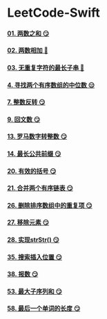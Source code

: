 # LeetCode-Swift

#### [01. 两数之和 😏](https://github.com/alflix/leetcode-swift/tree/master/01-twoSum)

#### [02. 两数相加 🤔](https://github.com/alflix/leetcode-swift/tree/master/02-addTwoNumbers)

#### [03. 无重复字符的最长子串 🤔](https://github.com/alflix/leetcode-swift/tree/master/03-lengthOfLongestSubstring)

#### [4. 寻找两个有序数组的中位数 😑](https://github.com/alflix/leetcode-swift/tree/master/04-findMedianSortedArrays)

#### [7. 整数反转 😏](https://github.com/alflix/leetcode-swift/tree/master/07-reverseInterger)

#### [9. 回文数 😏](https://github.com/alflix/leetcode-swift/tree/master/09-isPalindrome)

#### [13. 罗马数字转整数 😏](https://github.com/alflix/leetcode-swift/tree/master/13-romanToInt)

#### [14. 最长公共前缀 😏](https://github.com/alflix/leetcode-swift/tree/master/14-longestCommonPrefix)

#### [20. 有效的括号 😏](https://github.com/alflix/leetcode-swift/tree/master/20-validParentheses)

#### [21. 合并两个有序链表 😏](https://github.com/alflix/leetcode-swift/tree/master/21-mergeTwoLists)

#### [26. 删除排序数组中的重复项 😏](https://github.com/alflix/leetcode-swift/tree/master/26-removeDuplicates)

#### [27. 移除元素 😏](https://github.com/alflix/leetcode-swift/tree/master/27-removeElement)

#### [28. 实现strStr() 😏](https://github.com/alflix/leetcode-swift/tree/master/28-strStr)

#### [35. 搜索插入位置 😏](https://github.com/alflix/leetcode-swift/tree/master/35-searchInsert)

#### [38. 报数 😏](https://github.com/alflix/leetcode-swift/tree/master/38-countAndSay)

#### [53. 最大子序列和 😏](https://github.com/alflix/leetcode-swift/tree/master/53-maxSubArray)

#### [58. 最后一个单词的长度 😏](https://github.com/alflix/leetcode-swift/tree/master/58-lengthOfLastWord)


